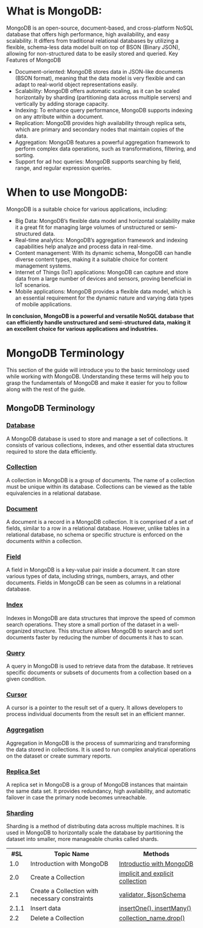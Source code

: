 <div>
<h1>What is MongoDB: </h1>

<p>MongoDB is an open-source, document-based, and cross-platform NoSQL database that offers high performance, high availability, and easy scalability. It differs from traditional relational databases by utilizing a flexible, schema-less data model built on top of BSON (Binary JSON), allowing for non-structured data to be easily stored and queried.
Key Features of MongoDB</p>

<ul>
        <li>Document-oriented: MongoDB stores data in JSON-like documents (BSON format), meaning that the data model is very flexible and can adapt to real-world object representations easily.</li>
        <li> Scalability: MongoDB offers automatic scaling, as it can be scaled horizontally by sharding (partitioning data across multiple servers) and vertically by adding storage capacity.</li>
        <li>Indexing: To enhance query performance, MongoDB supports indexing on any attribute within a document.</li>
        <li>Replication: MongoDB provides high availability through replica sets, which are primary and secondary nodes that maintain copies of the data.</li>
        <li> Aggregation: MongoDB features a powerful aggregation framework to perform complex data operations, such as transformations, filtering, and sorting.</li>
        <li> Support for ad hoc queries: MongoDB supports searching by field, range, and regular expression queries.
    </li>
    </ul>
</div>
       
<div>
    <h1>When to use MongoDB: </h1>
    <p> MongoDB is a suitable choice for various applications, including:</p>

   <ul>
            <li>Big Data: MongoDB’s flexible data model and horizontal scalability make it a great fit for managing large volumes of unstructured or semi-structured data.</li>
            <li>Real-time analytics: MongoDB’s aggregation framework and indexing capabilities help analyze and process data in real-time.</li>
            <li> Content management: With its dynamic schema, MongoDB can handle diverse content types, making it a suitable choice for content management systems.</li>
            <li>Internet of Things (IoT) applications: MongoDB can capture and store data from a large number of devices and sensors, proving beneficial in IoT scenarios. </li>
            <li>Mobile applications: MongoDB provides a flexible data model, which is an essential requirement for the dynamic nature and varying data types of mobile applications. </li>
    </ul>
</div>


<b>In conclusion, MongoDB is a powerful and versatile NoSQL database that can efficiently handle unstructured and semi-structured data, making it an excellent choice for various applications and industries.</b>

<div>
<h1>MongoDB Terminology</h1>
    <p>This section of the guide will introduce you to the basic terminology used while working with MongoDB. Understanding these terms will help you to grasp the fundamentals of MongoDB and make it easier for you to follow along with the rest of the guide.</p>
    
<h2>MongoDB Terminology</h2>
    
<h3><u>Database</u></h3>
    <p>A MongoDB database is used to store and manage a set of collections. It consists of various collections, indexes, and other essential data structures required to store the data efficiently.</p>
    
<h3><u>Collection</u></h3>
    <p>A collection in MongoDB is a group of documents. The name of a collection must be unique within its database. Collections can be viewed as the table equivalencies in a relational database.</p>
    
<h3><u>Document</u></h3>
    <p>A document is a record in a MongoDB collection. It is comprised of a set of fields, similar to a row in a relational database. However, unlike tables in a relational database, no schema or specific structure is enforced on the documents within a collection.</p>
    
 <h3><u>Field</u></h3>
    <p>A field in MongoDB is a key-value pair inside a document. It can store various types of data, including strings, numbers, arrays, and other documents. Fields in MongoDB can be seen as columns in a relational database.</p>
    
<h3><u>Index</u></h3>
    <p>Indexes in MongoDB are data structures that improve the speed of common search operations. They store a small portion of the dataset in a well-organized structure. This structure allows MongoDB to search and sort documents faster by reducing the number of documents it has to scan.</p>
    
<h3><u>Query</u></h3>
    <p>A query in MongoDB is used to retrieve data from the database. It retrieves specific documents or subsets of documents from a collection based on a given condition.</p>
    
<h3><u>Cursor</u></h3>
    <p>A cursor is a pointer to the result set of a query. It allows developers to process individual documents from the result set in an efficient manner.</p>
    
<h3><u>Aggregation</u></h3>
    <p>Aggregation in MongoDB is the process of summarizing and transforming the data stored in collections. It is used to run complex analytical operations on the dataset or create summary reports.</p>
    
<h3><u>Replica Set</u></h3>
    <p>A replica set in MongoDB is a group of MongoDB instances that maintain the same data set. It provides redundancy, high availability, and automatic failover in case the primary node becomes unreachable.</p>
    
<h3><u>Sharding</u></h3>
    <p>Sharding is a method of distributing data across multiple machines. It is used in MongoDB to horizontally scale the database by partitioning the dataset into smaller, more manageable chunks called shards.
</p>

</div>

<div>
<table>
<thead>
<tr><th>#SL</th>
<th>Topic Name</th>
<th>Methods </th>
</tr>
<tr>
<td>1.0</td><td>Introduction with MongoDB</td><td><a href="https://github.com/MohammadRuhulAmin/mongodb_tutorial/tree/main">Introductio with MongoDB</a></td>
</tr>
<tr>
<td>2.0</td><td>Create a Collection </td><td><a href="https://github.com/MohammadRuhulAmin/mongodb_tutorial/tree/main/create_collections">implicit and explicit collection</a></td>
</tr>

<tr>
<td>2.1</td><td>Create a Collection with necessary constraints </td><td><a href="https://github.com/MohammadRuhulAmin/mongodb_tutorial/blob/main/create_collections/add_constraints.js">validator, $jsonSchema</a></td>
</tr>

<tr>
<td>2.1.1</td><td> Insert data </td><td><a href="https://github.com/MohammadRuhulAmin/mongodb_tutorial/tree/main/managing_collections">insertOne(), insertMany()</a></td>
</tr>



<tr>
<td>2.2</td><td>Delete a Collection </td><td><a href="https://github.com/MohammadRuhulAmin/mongodb_tutorial/blob/main/drop_collections/dc.js"> collection_name.drop()</a></td>
</tr>

</thead>
</table>
</div>